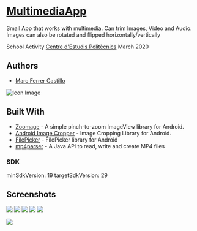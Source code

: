 # [MultimediaApp](https://github.com/Marc-Ferrer-Castillo/MultimediaApp)

Small App that works with multimedia. 
Can trim Images, Video and Audio. Images can also be rotated and flipped horizontally/vertically

School Activity [Centre d'Estudis Politècnics](http://www.cepnet.net/)
March 2020

## Authors
* [Marc Ferrer Castillo](https://github.com/Marc-Ferrer-Castillo/)

![Icon Image](https://raw.githubusercontent.com/Marc-Ferrer-Castillo/MultimediaApp/master/icon.png)

## Built With

* [Zoomage](https://github.com/jsibbold/zoomage) - A simple pinch-to-zoom ImageView library for Android.
* [Android Image Cropper](https://github.com/ArthurHub/Android-Image-Cropper) - Image Cropping Library for Android.
* [FilePicker](https://github.com/jaiselrahman/FilePicker) - FilePicker library for Android
* [mp4parser](https://github.com/sannies/mp4parser) - A Java API to read, write and create MP4 files
 
### SDK

minSdkVersion: 19
targetSdkVersion: 29

## Screenshots

![](https://raw.githubusercontent.com/Marc-Ferrer-Castillo/MultimediaApp/master/screenshot%20(3).png)
![](https://raw.githubusercontent.com/Marc-Ferrer-Castillo/MultimediaApp/master/screenshot%20(2).png)
![](https://raw.githubusercontent.com/Marc-Ferrer-Castillo/MultimediaApp/master/screenshot%20(1).png)
![](https://raw.githubusercontent.com/Marc-Ferrer-Castillo/MultimediaApp/master/screenshot%20(5).png)
![](https://raw.githubusercontent.com/Marc-Ferrer-Castillo/MultimediaApp/master/screenshot%20(4).png)

![](https://raw.githubusercontent.com/Marc-Ferrer-Castillo/MultimediaApp/master/firma.png)
